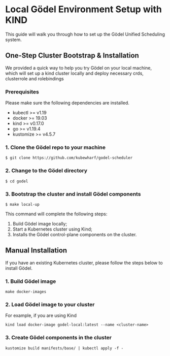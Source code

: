 # Local Gödel Environment Setup with KIND
This guide will walk you through how to set up the Gödel Unified Scheduling system.

## One-Step Cluster Bootstrap & Installation

We provided a quick way to help you try Gödel on your local machine, which will set up a kind cluster locally and deploy necessary crds, clusterrole and rolebindings

### Prerequisites

Please make sure the following dependencies are installed.

- kubectl >= v1.19
- docker >= 19.03
- kind >= v0.17.0
- go >= v1.19.4
- kustomize >= v4.5.7

### 1. Clone the Gödel repo to your machine

```console
$ git clone https://github.com/kubewharf/godel-scheduler
```

### 2. Change to the Gödel directory

```console
$ cd godel
```

### 3. Bootstrap the cluster and install Gödel components

```console
$ make local-up
```

This command will complete the following steps:

1. Build Gödel image locally;
2. Start a Kubernetes cluster using Kind;
3. Installs the Gödel control-plane components on the cluster.


## Manual Installation
If you have an existing Kubernetes cluster, please follow the steps below to install Gödel.

### 1. Build Gödel image
```console
make docker-images
```

### 2. Load Gödel image to your cluster
For example, if you are using Kind
```console
kind load docker-image godel-local:latest --name <cluster-name>
```

### 3. Create Gödel components in the cluster
```console
kustomize build manifests/base/ | kubectl apply -f -
```